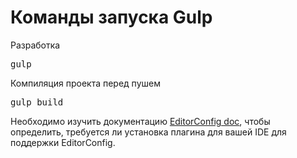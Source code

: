 <h1>Команды запуска Gulp</h2>
<p>Разработка</p>
<pre>gulp</pre>

<p>Компиляция проекта перед пушем</p>
<pre>gulp build</pre>

<p>Необходимо изучить документацию <a href="https://editorconfig.org/">EditorConfig doc</a>, чтобы определить, требуется ли установка плагина для вашей IDE для поддержки EditorConfig.</p>
